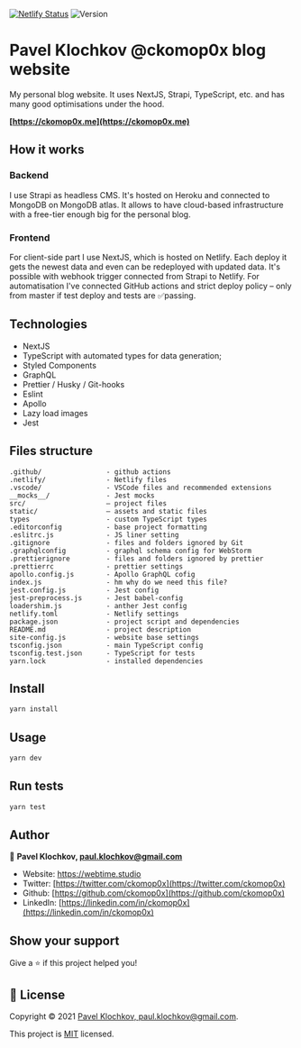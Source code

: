 [![Netlify Status](https://api.netlify.com/api/v1/badges/b694641f-f653-4ac4-91e1-ee0a804cf727/deploy-status)](https://app.netlify.com/sites/webtime-studio/deploys)
![Version](https://img.shields.io/badge/version-3.1.4-blue.svg?cacheSeconds=2592000)

# Pavel Klochkov @ckomop0x blog website

My personal blog website. It uses NextJS, Strapi, TypeScript, etc. and has many good optimisations under the hood.

**[https://ckomop0x.me](https://ckomop0x.me)**

## How it works

### Backend

I use Strapi as headless CMS. It's hosted on Heroku and connected to MongoDB on MongoDB atlas. It allows to have cloud-based infrastructure with a free-tier enough big for the personal blog.

### Frontend

For client-side part I use NextJS, which is hosted on Netlify. Each deploy it gets the newest data and even can be redeployed with updated data. It's possible with webhook trigger connected from Strapi to Netlify. For automatisation I've connected GitHub actions and strict deploy policy – only from master if test deploy and tests are ✅passing.

## Technologies

- NextJS
- TypeScript with automated types for data generation;
- Styled Components
- GraphQL
- Prettier / Husky / Git-hooks
- Eslint
- Apollo
- Lazy load images
- Jest

## Files structure

```
.github/                - github actions
.netlify/               - Netlify files
.vscode/                - VSCode files and recommended extensions
__mocks__/              - Jest mocks
src/                    – project files
static/                 – assets and static files
types                   - custom TypeScript types
.editorconfig           - base project formatting
.eslitrc.js             - JS liner setting
.gitignore              - files and folders ignored by Git
.graphqlconfig          - graphql schema config for WebStorm
.prettierignore         - files and folders ignored by prettier
.prettierrc             - prettier settings
apollo.config.js        - Apollo GraphQL cofig
index.js                - hm why do we need this file?
jest.config.js          - Jest config
jest-preprocess.js      - Jest babel-config
loadershim.js           - anther Jest config
netlify.toml            - Netlify settings
package.json            - project script and dependencies
README.md               - project description
site-config.js          - website base settings
tsconfig.json           - main TypeScript config
tsconfig.test.json      - TypeScript for tests
yarn.lock               - installed dependencies
```

## Install

```sh
yarn install
```

## Usage

```sh
yarn dev
```

## Run tests

```sh
yarn test
```

## Author

👤 **Pavel Klochkov, paul.klochkov@gmail.com**

- Website: https://webtime.studio
- Twitter: [https://twitter.com/ckomop0x](https://twitter.com/ckomop0x)
- Github: [https://github.com/ckomop0x](https://github.com/ckomop0x)
- LinkedIn: [https://linkedin.com/in/ckomop0x](https://linkedin.com/in/ckomop0x)

## Show your support

Give a ⭐️ if this project helped you!

## 📝 License

Copyright © 2021 [Pavel Klochkov, paul.klochkov@gmail.com](https://github.com/ckomop0x).

This project is [MIT](https://github.com/ckomop0x/ckomop0x.me.site.v2/blob/master/LICENSE) licensed.
